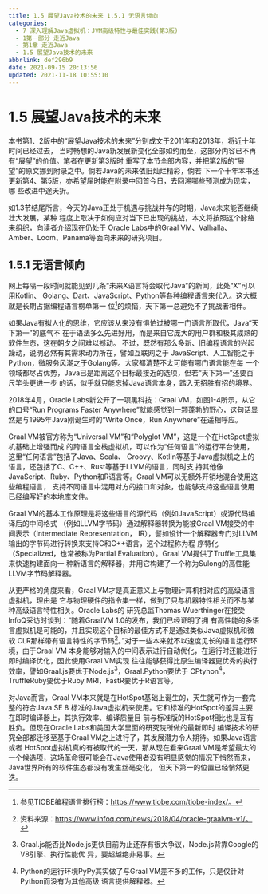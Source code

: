```yaml
---
title: 1.5 展望Java技术的未来 1.5.1 无语言倾向
categories: 
  - 7 深入理解Java虛拟机：JVM高级特性与最佳实践(第3版)
  - 1第一部分 走近Java
  - 第1章 走近Java
  - 1.5 展望Java技术的未来
abbrlink: def296b9
date: 2021-09-15 20:13:56
updated: 2021-11-18 10:55:10
---
```

# 1.5 展望Java技术的未来
本书第1、2版中的“展望Java技术的未来”分别成文于2011年和2013年，将近十年时间已经过去， 当时畅想的Java新发展新变化全部如约而至，这部分内容已不再有“展望”的价值。笔者在更新第3版时 重写了本节全部内容，并把第2版的“展望”的原文挪到附录之中。倘若Java的未来依旧灿烂精彩，倘若 下一个十年本书还更新第4、第5版，亦希望届时能在附录中回首今日，去回溯哪些预测成为现实，哪 些改进中途夭折。

如1.3节结尾所言，今天的Java正处于机遇与挑战并存的时期，Java未来能否继续壮大发展，某种 程度上取决于如何应对当下已出现的挑战，本文将按照这个脉络来组织，向读者介绍现在仍处于 Oracle Labs中的Graal VM、Valhalla、Amber、Loom、Panama等面向未来的研究项目。
## 1.5.1 无语言倾向
网上每隔一段时间就能见到几条“未来X语言将会取代Java”的新闻，此处“X”可以用Kotlin、 Golang、Dart、JavaScript、Python等各种编程语言来代入。这大概就是长期占据编程语言榜单第一 位[^1]的烦恼，天下第一总避免不了挑战者相伴。

如果Java有拟人化的思维，它应该从来没有惧怕过被哪一门语言所取代，Java“天下第一”的底气不 在于语法多么先进好用，而是来自它庞大的用户群和极其成熟的软件生态，这在朝夕之间难以撼动。 不过，既然有那么多新、旧编程语言的兴起躁动，说明必然有其需求动力所在，譬如互联网之于 JavaScript、人工智能之于Python，微服务风潮之于Golang等。大家都清楚不太可能有哪门语言能在每 一个领域都尽占优势，Java已是距离这个目标最接近的选项，但若“天下第一”还要百尺竿头更进一步 的话，似乎就只能忘掉Java语言本身，踏入无招胜有招的境界。

2018年4月，Oracle Labs新公开了一项黑科技：Graal VM，如图1-4所示，从它的口号“Run Programs Faster Anywhere”就能感觉到一颗蓬勃的野心，这句话显然是与1995年Java刚诞生时的“Write Once，Run Anywhere”在遥相呼应。

Graal VM被官方称为“Universal VM”和“Polyglot VM”，这是一个在HotSpot虚拟机基础上增强而成 的跨语言全栈虚拟机，可以作为“任何语言”的运行平台使用，这里“任何语言”包括了Java、Scala、 Groovy、Kotlin等基于Java虚拟机之上的语言，还包括了C、C++、Rust等基于LLVM的语言，同时支 持其他像JavaScript、Ruby、Python和R语言等。Graal VM可以无额外开销地混合使用这些编程语言， 支持不同语言中混用对方的接口和对象，也能够支持这些语言使用已经编写好的本地库文件。

Graal VM的基本工作原理是将这些语言的源代码（例如JavaScript）或源代码编译后的中间格式 （例如LLVM字节码）通过解释器转换为能被Graal VM接受的中间表示（Intermediate Representation， IR），譬如设计一个解释器专门对LLVM输出的字节码进行转换来支持C和C++语言，这个过程称为程 序特化（Specialized，也常被称为Partial Evaluation）。Graal VM提供了Truffle工具集来快速构建面向一 种新语言的解释器，并用它构建了一个称为Sulong的高性能LLVM字节码解释器。

从更严格的角度来看，Graal VM才是真正意义上与物理计算机相对应的高级语言虚拟机，理由是 它与物理硬件的指令集一样，做到了只与机器特性相关而不与某种高级语言特性相关。Oracle Labs的 研究总监Thomas Wuerthinger在接受InfoQ采访时谈到：“随着GraalVM 1.0的发布，我们已经证明了拥 有高性能的多语言虚拟机是可能的，并且实现这个目标的最佳方式不是通过类似Java虚拟机和微软 CLR那样带有语言特性的字节码[^2]。”对于一些本来就不以速度见长的语言运行环境，由于Graal VM 本身能够对输入的中间表示进行自动优化，在运行时还能进行即时编译优化，因此使用Graal VM实现 往往能够获得比原生编译器更优秀的执行效率，譬如Graal.js要优于Node.js[^3]，Graal.Python要优于 CPtyhon[^4]，TruffleRuby要优于Ruby MRI，FastR要优于R语言等。

对Java而言，Graal VM本来就是在HotSpot基础上诞生的，天生就可作为一套完整的符合Java SE 8 标准的Java虚拟机来使用。它和标准的HotSpot的差异主要在即时编译器上，其执行效率、编译质量目 前与标准版的HotSpot相比也是互有胜负。但现在Oracle Labs和美国大学里面的研究院所做的最新即时 编译技术的研究全部都迁移至基于Graal VM之上进行了，其发展潜力令人期待。如果Java语言或者 HotSpot虚拟机真的有被取代的一天，那从现在看来Graal VM是希望最大的一个候选项，这场革命很可能会在Java使用者没有明显感觉的情况下悄然而来，Java世界所有的软件生态都没有发生丝毫变化， 但天下第一的位置已经悄然更迭。


[^1]: 参见TIOBE编程语言排行榜：https://www.tiobe.com/tiobe-index/。 
[^2]: 资料来源：https://www.infoq.com/news/2018/04/oracle-graalvm-v1/。 
[^3]: Graal.js能否比Node.js更快目前为止还存有很大争议，Node.js背靠Google的V8引擎、执行性能优 异，要超越绝非易事。 
[^4]: Python的运行环境PyPy其实做了与Graal VM差不多的工作，只是仅针对Python而没有为其他高级 语言提供解释器。

